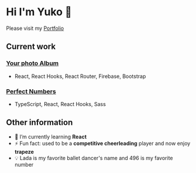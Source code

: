 # Hi I'm Yuko 👋
<!--
**Lada496/Lada496** is a ✨ _special_ ✨ repository because its `README.md` (this file) appears on your GitHub profile.

Here are some ideas to get you started:

- 🔭 I’m currently working on ...
- 🌱 I’m currently learning ...
- 👯 I’m looking to collaborate on ...
- 🤔 I’m looking for help with ...
- 💬 Ask me about ...
- 📫 How to reach me: ...
- 😄 Pronouns: ...
- ⚡ Fun fact: ...
-->

Please visit my [Portfolio](https://yuko-c5e8fb.netlify.app/)

## Current work
### [Your photo Album](https://github.com/Lada496/your-photo-album)
* React, React Hooks, React Router, Firebase, Bootstrap
### [Perfect Numbers](https://github.com/Lada496/perfect-numbers)
* TypeScript, React, React Hooks, Sass



## Other information
- 🌱 I’m currently learning **React**
- ⚡ Fun fact: used to be a **competitive cheerleading** player and now enjoy **trapeze**
- 💡 Lada is my favorite ballet dancer's name and 496 is my favorite number

